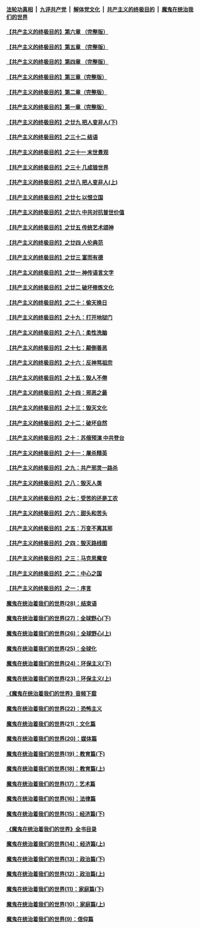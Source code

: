 

####  [法轮功真相](../../../../basic/blob/master/README.md?t=06232331) &nbsp;|&nbsp; [九评共产党](../../../../9ping.md/blob/master/README.md?t=06232331) &nbsp;|&nbsp; [解体党文化](../../../../jtdwh.md/blob/master/README.md?t=06232331)  &nbsp;|&nbsp; [共产主义的终极目的](../../../../gczydzjmd.md/blob/master/README.md?t=06232331) &nbsp;|&nbsp; [魔鬼在统治我们的世界](../../../../mgztzwmdsj.md/blob/master/README.md?t=06232331) 

#### [【共产主义的终极目的】第六章 （完整版）](../pages/nsc422/n11428913.md?t=06232331) 

#### [【共产主义的终极目的】第五章 （完整版）](../pages/nsc422/n11428912.md?t=06232331) 

#### [【共产主义的终极目的】第四章 （完整版）](../pages/nsc422/n11428907.md?t=06232331) 

#### [【共产主义的终极目的】第三章（完整版）](../pages/nsc422/n11428848.md?t=06232331) 

#### [【共产主义的终极目的】第二章（完整版）](../pages/nsc422/n11428831.md?t=06232331) 

#### [【共产主义的终极目的】第一章（完整版）](../pages/nsc422/n11417651.md?t=06232331) 

#### [【共产主义的终极目的】之廿九 把人变非人(下)](../pages/nsc422/n11344140.md?t=06232331) 

#### [【共产主义的终极目的】之三十二 结语](../pages/nsc422/n11360535.md?t=06232331) 

#### [【共产主义的终极目的】之三十一 末世景观](../pages/nsc422/n11351129.md?t=06232331) 

#### [【共产主义的终极目的】之三十 几成狼世界](../pages/nsc422/n11348280.md?t=06232331) 

#### [【共产主义的终极目的】之廿八 把人变非人(上)](../pages/nsc422/n11340492.md?t=06232331) 

#### [【共产主义的终极目的】之廿七 以恨立国](../pages/nsc422/n11336944.md?t=06232331) 

#### [【共产主义的终极目的】之廿六 中共对抗普世价值](../pages/nsc422/n11324785.md?t=06232331) 

#### [【共产主义的终极目的】之廿五 传统艺术颂神](../pages/nsc422/n11296396.md?t=06232331) 

#### [【共产主义的终极目的】之廿四 人伦典范](../pages/nsc422/n11296397.md?t=06232331) 

#### [【共产主义的终极目的】之廿三 富而有德](../pages/nsc422/n11283598.md?t=06232331) 

#### [【共产主义的终极目的】之廿一 神传语言文字](../pages/nsc422/n11263265.md?t=06232331) 

#### [【共产主义的终极目的】之廿二 破坏修炼文化](../pages/nsc422/n11245728.md?t=06232331) 

#### [【共产主义的终极目的】之二十：偷天换日](../pages/nsc422/n11238846.md?t=06232331) 

#### [【共产主义的终极目的】之十九：打开地狱门](../pages/nsc422/n11206376.md?t=06232331) 

#### [【共产主义的终极目的】之十八：柔性洗脑](../pages/nsc422/n11199994.md?t=06232331) 

#### [【共产主义的终极目的】之十七：颠倒善恶](../pages/nsc422/n11179782.md?t=06232331) 

#### [【共产主义的终极目的】之十六：反神骂祖宗](../pages/nsc422/n11166798.md?t=06232331) 

#### [【共产主义的终极目的】之十五：毁人不倦](../pages/nsc422/n11166792.md?t=06232331) 

#### [【共产主义的终极目的】之十四：邪恶之最](../pages/nsc422/n11150249.md?t=06232331) 

#### [【共产主义的终极目的】之十三：毁灭文化](../pages/nsc422/n11135227.md?t=06232331) 

#### [【共产主义的终极目的】之十二：破坏自然](../pages/nsc422/n11135214.md?t=06232331) 

#### [【共产主义的终极目的】之十：苏俄预演 中共登台](../pages/nsc422/n11118424.md?t=06232331) 

#### [【共产主义的终极目的】之十一：屠杀精英](../pages/nsc422/n11118442.md?t=06232331) 

#### [【共产主义的终极目的】之九：共产邪灵一路杀](../pages/nsc422/n11114139.md?t=06232331) 

#### [【共产主义的终极目的】之八：毁灭人类](../pages/nsc422/n11108503.md?t=06232331) 

#### [【共产主义的终极目的】之七：受苦的还是工农](../pages/nsc422/n11101809.md?t=06232331) 

#### [【共产主义的终极目的】之六：甜头和苦头](../pages/nsc422/n11096971.md?t=06232331) 

#### [【共产主义的终极目的】之五：万变不离其邪](../pages/nsc422/n11091285.md?t=06232331) 

#### [【共产主义的终极目的】之四：毁灭路线图](../pages/nsc422/n11086284.md?t=06232331) 

#### [【共产主义的终极目的】之三：马克思魔变](../pages/nsc422/n11061941.md?t=06232331) 

#### [【共产主义的终极目的】之二：中心之国](../pages/nsc422/n11047728.md?t=06232331) 

#### [【共产主义的终极目的】之一：序言](../pages/nsc422/n11086077.md?t=06232331) 

#### [魔鬼在统治着我们的世界(28)：结束语](../pages/nsc422/n10936246.md?t=06232331) 

#### [魔鬼在统治着我们的世界(27)：全球野心(下)](../pages/nsc422/n10928319.md?t=06232331) 

#### [魔鬼在统治着我们的世界(26)：全球野心(上)](../pages/nsc422/n10900318.md?t=06232331) 

#### [魔鬼在统治着我们的世界(25)：全球化](../pages/nsc422/n10788205.md?t=06232331) 

#### [魔鬼在统治着我们的世界(24)：环保主义(下)](../pages/nsc422/n10695307.md?t=06232331) 

#### [魔鬼在统治着我们的世界(23)：环保主义(上)](../pages/nsc422/n10688613.md?t=06232331) 

#### [《魔鬼在统治着我们的世界》音频下载](../pages/nsc422/n10635553.md?t=06232331) 

#### [魔鬼在统治着我们的世界(22)：恐怖主义](../pages/nsc422/n10614727.md?t=06232331) 

#### [魔鬼在统治着我们的世界(21)：文化篇](../pages/nsc422/n10597706.md?t=06232331) 

#### [魔鬼在统治着我们的世界(20)：媒体篇](../pages/nsc422/n10586579.md?t=06232331) 

#### [魔鬼在统治着我们的世界(19)：教育篇(下)](../pages/nsc422/n10564808.md?t=06232331) 

#### [魔鬼在统治着我们的世界(18)：教育篇(上)](../pages/nsc422/n10526970.md?t=06232331) 

#### [魔鬼在统治着我们的世界(17)：艺术篇](../pages/nsc422/n10499093.md?t=06232331) 

#### [魔鬼在统治着我们的世界(16)：法律篇](../pages/nsc422/n10485969.md?t=06232331) 

#### [魔鬼在统治着我们的世界(15)：经济篇(下)](../pages/nsc422/n10469975.md?t=06232331) 

#### [《魔鬼在统治着我们的世界》全书目录](../pages/nsc422/n10464261.md?t=06232331) 

#### [魔鬼在统治着我们的世界(14)：经济篇(上)](../pages/nsc422/n10457370.md?t=06232331) 

#### [魔鬼在统治着我们的世界(13)：政治篇(下)](../pages/nsc422/n10448270.md?t=06232331) 

#### [魔鬼在统治着我们的世界(12)：政治篇(上)](../pages/nsc422/n10444576.md?t=06232331) 

#### [魔鬼在统治着我们的世界(11)：家庭篇(下)](../pages/nsc422/n10440961.md?t=06232331) 

#### [魔鬼在统治着我们的世界(10)：家庭篇(上)](../pages/nsc422/n10435448.md?t=06232331) 

#### [魔鬼在统治着我们的世界(9)：信仰篇](../pages/nsc422/n10432159.md?t=06232331) 

